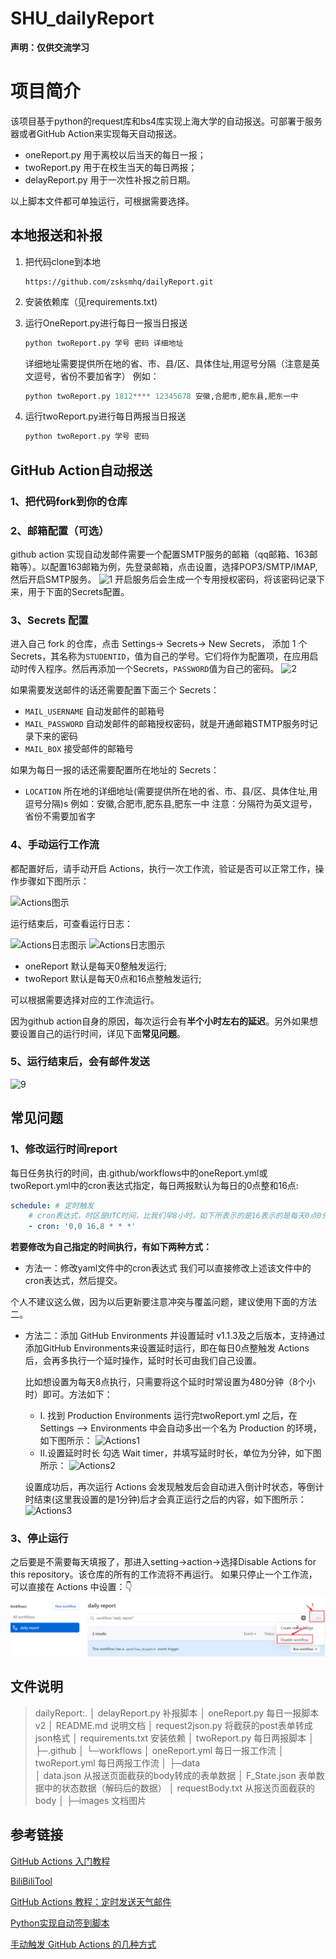 # SHU_dailyReport

**声明：仅供交流学习**  

# 项目简介

  该项目基于python的request库和bs4库实现上海大学的自动报送。可部署于服务器或者GitHub Action来实现每天自动报送。  
  - oneReport.py 用于离校以后当天的每日一报；
  - twoReport.py 用于在校生当天的每日两报；
  - delayReport.py 用于一次性补报之前日期。

  以上脚本文件都可单独运行，可根据需要选择。
  
  
## 本地报送和补报

1. 把代码clone到本地

   ```
   https://github.com/zsksmhq/dailyReport.git
   ```
2. 安装依赖库（见requirements.txt)

3. 运行OneReport.py进行每日一报当日报送
   ```python
   python twoReport.py 学号 密码 详细地址
   ```
   详细地址需要提供所在地的省、市、县/区、具体住址,用逗号分隔（注意是英文逗号，省份不要加省字）
   例如：
   
   ```python
   python twoReport.py 1812**** 12345678 安徽,合肥市,肥东县,肥东一中
   ```

4. 运行twoReport.py进行每日两报当日报送
   ```python
   python twoReport.py 学号 密码
   ```

## GitHub Action自动报送

### 1、把代码fork到你的仓库

### 2、邮箱配置（可选）

github action 实现自动发邮件需要一个配置SMTP服务的邮箱（qq邮箱、163邮箱等）。以配置163邮箱为例，先登录邮箱，点击设置，选择POP3/SMTP/IMAP,然后开启SMTP服务。
![1](images/1.png)
开启服务后会生成一个专用授权密码，将该密码记录下来，用于下面的Secrets配置。

### 3、Secrets 配置

进入自己 fork 的仓库，点击 Settings-> Secrets-> New Secrets， 添加 1 个 Secrets，其名称为`STUDENTID`，值为自己的学号。它们将作为配置项，在应用启动时传入程序。然后再添加一个Secrets，`PASSWORD`值为自己的密码。
![2](./images/2.png)

如果需要发送邮件的话还需要配置下面三个 Secrets：

  - `MAIL_USERNAME` 自动发邮件的邮箱号
  - `MAIL_PASSWORD` 自动发邮件的邮箱授权密码，就是开通邮箱STMTP服务时记录下来的密码
  - `MAIL_BOX` 接受邮件的邮箱号

如果为每日一报的话还需要配置所在地址的 Secrets：

  - `LOCATION`    所在地的详细地址(需要提供所在地的省、市、县/区、具体住址,用逗号分隔)s
    例如：安徽,合肥市,肥东县,肥东一中
    注意：分隔符为英文逗号，省份不需要加省字

### 4、手动运行工作流
都配置好后，请手动开启 Actions，执行一次工作流，验证是否可以正常工作，操作步骤如下图所示：

![Actions图示](./images/3.png)

运行结束后，可查看运行日志：

![Actions日志图示](./images/4.png)
![Actions日志图示](./images/5.png)

- oneReport 默认是每天0整触发运行;
- twoReport 默认是每天0点和16点整触发运行;

可以根据需要选择对应的工作流运行。

因为github action自身的原因，每次运行会有**半个小时左右的延迟**。另外如果想要设置自己的运行时间，详见下面**常见问题**。

### 5、运行结束后，会有邮件发送
![9](images/9.png)

## 常见问题

### 1、修改运行时间report

每日任务执行的时间，由.github/workflows中的oneReport.yml或twoReport.yml中的cron表达式指定，每日两报默认为每日的0点整和16点:

```yml
schedule: # 定时触发
    # cron表达式，时区是UTC时间，比我们早8小时，如下所表示的是16表示的是每天0点0分
    - cron: '0,0 16,8 * * *'
```

**若要修改为自己指定的时间执行，有如下两种方式：**

- 方法一：修改yaml文件中的cron表达式
  我们可以直接修改上述该文件中的cron表达式，然后提交。

个人不建议这么做，因为以后更新要注意冲突与覆盖问题，建议使用下面的方法二。

- 方法二：添加 GitHub Environments 并设置延时
  v1.1.3及之后版本，支持通过添加GitHub Environments来设置延时运行，即在每日0点整触发 Actions 后，会再多执行一个延时操作，延时时长可由我们自己设置。

  比如想设置为每天8点执行，只需要将这个延时时常设置为480分钟（8个小时）即可。方法如下：

  - Ⅰ. 找到 Production Environments
    		运行完twoReport.yml 之后，在 Settings ——> Environments 中会自动多出一个名为 Production 的环境，如下图所示：
    ![Actions1](./images/6.png)
  - Ⅱ.设置延时时长
    勾选 Wait timer，并填写延时时长，单位为分钟，如下图所示：
    ![Actions2](./images/7.png)

  设置成功后，再次运行 Actions 会发现触发后会自动进入倒计时状态，等倒计时结束(这里我设置的是1分钟)后才会真正运行之后的内容，如下图所示：
  ![Actions3](./images/8.png)

### 3、停止运行

之后要是不需要每天填报了，那进入setting->action->选择Disable Actions for this repository。该仓库的所有的工作流将不再运行。
如果只停止一个工作流，可以直接在 Actions 中设置：👇
![停止运行](./images/10.png)
## 文件说明
>dailyReport:.
│  delayReport.py 补报脚本
│  oneReport.py 每日一报脚本v2
│  README.md 说明文档
│  request2json.py 将截获的post表单转成json格式
│  requirements.txt 安装依赖
│  twoReport.py 每日两报脚本
│
├─.github
│  └─workflows
│          oneReport.yml 每日一报工作流
│          twoReport.yml 每日两报工作流
│
├─data  
│      data.json 从报送页面截获的body转成的表单数据
│      F_State.json 表单数据中的状态数据（解码后的数据）
│      requestBody.txt 从报送页面截获的body
│
├─images 文档图片

## 参考链接

[GitHub Actions 入门教程](http://www.ruanyifeng.com/blog/2019/09/getting-started-with-github-actions.html)

[BiliBiliTool](https://github.com/RayWangQvQ/BiliBiliTool)

[GitHub Actions 教程：定时发送天气邮件](http://www.ruanyifeng.com/blog/2019/12/github_actions.html)

[Python实现自动签到脚本](https://blog.csdn.net/ydydyd00/article/details/80882183)

[手动触发 GitHub Actions 的几种方式](https://p3terx.com/archives/github-actions-manual-trigger.html)
